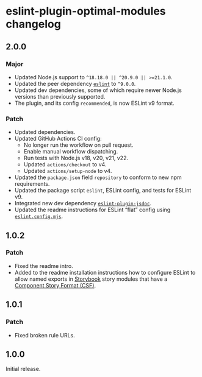 # eslint-plugin-optimal-modules changelog

## 2.0.0

### Major

- Updated Node.js support to `^18.18.0 || ^20.9.0 || >=21.1.0`.
- Updated the peer dependency [`eslint`](https://npm.im/eslint) to `^9.0.0`.
- Updated dev dependencies, some of which require newer Node.js versions than previously supported.
- The plugin, and its config `recommended`, is now ESLint v9 format.

### Patch

- Updated dependencies.
- Updated GitHub Actions CI config:
  - No longer run the workflow on pull request.
  - Enable manual workflow dispatching.
  - Run tests with Node.js v18, v20, v21, v22.
  - Updated `actions/checkout` to v4.
  - Updated `actions/setup-node` to v4.
- Updated the `package.json` field `repository` to conform to new npm requirements.
- Updated the package script `eslint`, ESLint config, and tests for ESLint v9.
- Integrated new dev dependency [`eslint-plugin-jsdoc`](https://npm.im/eslint-plugin-jsdoc).
- Updated the readme instructions for ESLint “flat” config using [`eslint.config.mjs`](https://eslint.org/docs/latest/use/configure/configuration-files#configuration-file).

## 1.0.2

### Patch

- Fixed the readme intro.
- Added to the readme installation instructions how to configure ESLint to allow named exports in [Storybook](https://storybook.js.org) story modules that have a [Component Story Format (CSF)](https://github.com/ComponentDriven/csf).

## 1.0.1

### Patch

- Fixed broken rule URLs.

## 1.0.0

Initial release.
